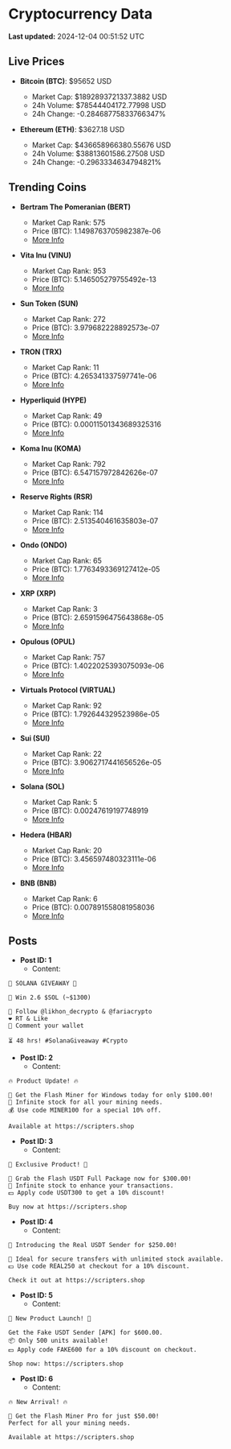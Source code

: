 # Cryptocurrency Data

**Last updated:** 2024-12-04 00:51:52 UTC

## Live Prices
- **Bitcoin (BTC)**: $95652 USD
  - Market Cap: $1892893721337.3882 USD
  - 24h Volume: $78544404172.77998 USD
  - 24h Change: -0.28468775833766347%

- **Ethereum (ETH)**: $3627.18 USD
  - Market Cap: $436658966380.55676 USD
  - 24h Volume: $38813601586.27508 USD
  - 24h Change: -0.2963334634794821%

## Trending Coins
- **Bertram The Pomeranian (BERT)**
  - Market Cap Rank: 575
  - Price (BTC): 1.1498763705982387e-06
  - [More Info](https://www.coingecko.com/en/coins/bertram-the-pomeranian)

- **Vita Inu (VINU)**
  - Market Cap Rank: 953
  - Price (BTC): 5.146505279755492e-13
  - [More Info](https://www.coingecko.com/en/coins/vita-inu)

- **Sun Token (SUN)**
  - Market Cap Rank: 272
  - Price (BTC): 3.979682228892573e-07
  - [More Info](https://www.coingecko.com/en/coins/sun-token)

- **TRON (TRX)**
  - Market Cap Rank: 11
  - Price (BTC): 4.265341337597741e-06
  - [More Info](https://www.coingecko.com/en/coins/tron)

- **Hyperliquid (HYPE)**
  - Market Cap Rank: 49
  - Price (BTC): 0.00011501343689325316
  - [More Info](https://www.coingecko.com/en/coins/hyperliquid)

- **Koma Inu (KOMA)**
  - Market Cap Rank: 792
  - Price (BTC): 6.547157972842626e-07
  - [More Info](https://www.coingecko.com/en/coins/koma-inu)

- **Reserve Rights (RSR)**
  - Market Cap Rank: 114
  - Price (BTC): 2.513540461635803e-07
  - [More Info](https://www.coingecko.com/en/coins/reserve-rights)

- **Ondo (ONDO)**
  - Market Cap Rank: 65
  - Price (BTC): 1.7763493369127412e-05
  - [More Info](https://www.coingecko.com/en/coins/ondo)

- **XRP (XRP)**
  - Market Cap Rank: 3
  - Price (BTC): 2.6591596475643868e-05
  - [More Info](https://www.coingecko.com/en/coins/xrp)

- **Opulous (OPUL)**
  - Market Cap Rank: 757
  - Price (BTC): 1.4022025393075093e-06
  - [More Info](https://www.coingecko.com/en/coins/opulous)

- **Virtuals Protocol (VIRTUAL)**
  - Market Cap Rank: 92
  - Price (BTC): 1.792644329523986e-05
  - [More Info](https://www.coingecko.com/en/coins/virtual-protocol)

- **Sui (SUI)**
  - Market Cap Rank: 22
  - Price (BTC): 3.9062717441656526e-05
  - [More Info](https://www.coingecko.com/en/coins/sui)

- **Solana (SOL)**
  - Market Cap Rank: 5
  - Price (BTC): 0.00247619197748919
  - [More Info](https://www.coingecko.com/en/coins/solana)

- **Hedera (HBAR)**
  - Market Cap Rank: 20
  - Price (BTC): 3.456597480323111e-06
  - [More Info](https://www.coingecko.com/en/coins/hedera)

- **BNB (BNB)**
  - Market Cap Rank: 6
  - Price (BTC): 0.007891558081958036
  - [More Info](https://www.coingecko.com/en/coins/bnb)

## Posts
- **Post ID: 1**
  - Content:
```
🚀 SOLANA GIVEAWAY 🚀

🎁 Win 2.6 $SOL (~$1300)

🤝 Follow @likhon_decrypto & @fariacrypto
❤️ RT & Like
💬 Comment your wallet

⏳ 48 hrs! #SolanaGiveaway #Crypto
```

- **Post ID: 2**
  - Content:
```
🔥 Product Update! 🔥

🚀 Get the Flash Miner for Windows today for only $100.00!
🔋 Infinite stock for all your mining needs.
💰 Use code MINER100 for a special 10% off.

Available at https://scripters.shop
```

- **Post ID: 3**
  - Content:
```
🎁 Exclusive Product! 🎁

💸 Grab the Flash USDT Full Package now for $300.00!
🎉 Infinite stock to enhance your transactions.
💵 Apply code USDT300 to get a 10% discount!

Buy now at https://scripters.shop
```

- **Post ID: 4**
  - Content:
```
💎 Introducing the Real USDT Sender for $250.00!

💼 Ideal for secure transfers with unlimited stock available.
💵 Use code REAL250 at checkout for a 10% discount.

Check it out at https://scripters.shop
```

- **Post ID: 5**
  - Content:
```
🚀 New Product Launch! 🚀

Get the Fake USDT Sender [APK] for $600.00.
📦 Only 500 units available!
💵 Apply code FAKE600 for a 10% discount on checkout.

Shop now: https://scripters.shop
```

- **Post ID: 6**
  - Content:
```
🔥 New Arrival! 🔥

💸 Get the Flash Miner Pro for just $50.00!
Perfect for all your mining needs.

Available at https://scripters.shop
```

